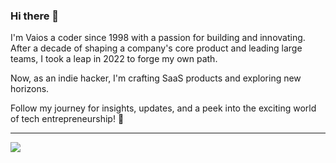 ### Hi there 👋
I'm Vaios a coder since 1998 with a passion for building and innovating. After a decade of shaping a company's core product and leading large teams, I took a leap in 2022 to forge my own path. 

Now, as an indie hacker, I'm crafting SaaS products and exploring new horizons.

Follow my journey for insights, updates, and a peek into the exciting world of tech entrepreneurship! 🚀


---
<img align="center" src="https://github-readme-stats.vercel.app/api?username=vkarampinis&count_private=true&show_icons=true" />
